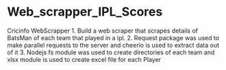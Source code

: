# Web_scrapper_IPL_Scores
Cricinfo WebScrapper 1. Build a web scraper that scrapes details of BatsMan of each team that played in a ipl. 2. Request package was used to make parallel requests to the server and cheerio is used to extract data out of it 3. Nodejs fs module was used to create directories of each team and xlsx module is used to create excel file for each Player
